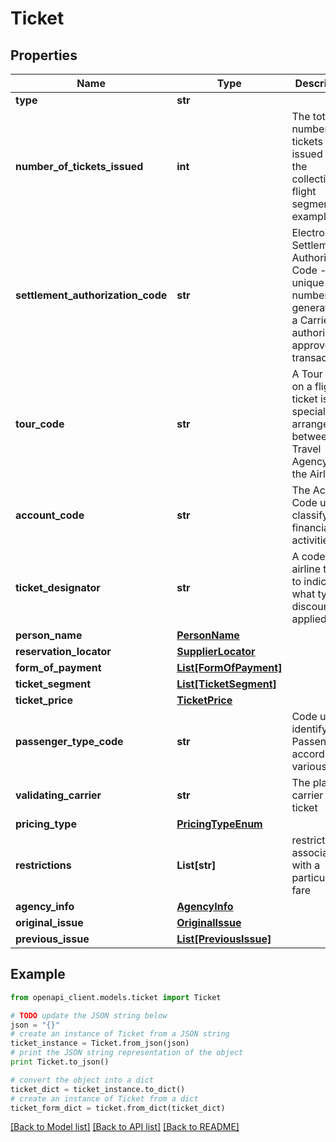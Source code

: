 # Ticket


## Properties
Name | Type | Description | Notes
------------ | ------------- | ------------- | -------------
**type** | **str** |  | [optional] 
**number_of_tickets_issued** | **int** | The total number of tickets issued for the collection of flight segments example: 5 | 
**settlement_authorization_code** | **str** | Electronic Settlement Authorization Code - A unique number generated by a Carrier to authorize or approve a transaction | [optional] 
**tour_code** | **str** | A Tour Code on a flight ticket is a special code arranged between the Travel Agency and the Airlines | [optional] 
**account_code** | **str** | The Account Code used to classify financial activities | [optional] 
**ticket_designator** | **str** | A code on airline tickets to indicate what type of discount is applied | [optional] 
**person_name** | [**PersonName**](PersonName.md) |  | 
**reservation_locator** | [**SupplierLocator**](SupplierLocator.md) |  | [optional] 
**form_of_payment** | [**List[FormOfPayment]**](FormOfPayment.md) |  | 
**ticket_segment** | [**List[TicketSegment]**](TicketSegment.md) |  | 
**ticket_price** | [**TicketPrice**](TicketPrice.md) |  | 
**passenger_type_code** | **str** | Code used to identify Passengers according to various | [optional] 
**validating_carrier** | **str** | The plating carrier of the ticket | [optional] 
**pricing_type** | [**PricingTypeEnum**](PricingTypeEnum.md) |  | [optional] 
**restrictions** | **List[str]** | restrictions associated with a particular fare | [optional] 
**agency_info** | [**AgencyInfo**](AgencyInfo.md) |  | [optional] 
**original_issue** | [**OriginalIssue**](OriginalIssue.md) |  | [optional] 
**previous_issue** | [**List[PreviousIssue]**](PreviousIssue.md) |  | [optional] 

## Example

```python
from openapi_client.models.ticket import Ticket

# TODO update the JSON string below
json = "{}"
# create an instance of Ticket from a JSON string
ticket_instance = Ticket.from_json(json)
# print the JSON string representation of the object
print Ticket.to_json()

# convert the object into a dict
ticket_dict = ticket_instance.to_dict()
# create an instance of Ticket from a dict
ticket_form_dict = ticket.from_dict(ticket_dict)
```
[[Back to Model list]](../README.md#documentation-for-models) [[Back to API list]](../README.md#documentation-for-api-endpoints) [[Back to README]](../README.md)



